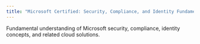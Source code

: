 ```yaml
---
title: "Microsoft Certified: Security, Compliance, and Identity Fundamentals (SC-900)"
---
```

Fundamental understanding of Microsoft security, compliance, identity concepts, and related cloud solutions.
